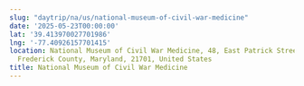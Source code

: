 ```yaml
---
slug: "daytrip/na/us/national-museum-of-civil-war-medicine"
date: '2025-05-23T00:00:00'
lat: '39.413970027701986'
lng: '-77.40926157701415'
location: National Museum of Civil War Medicine, 48, East Patrick Street, Frederick,
  Frederick County, Maryland, 21701, United States
title: National Museum of Civil War Medicine
---
```



